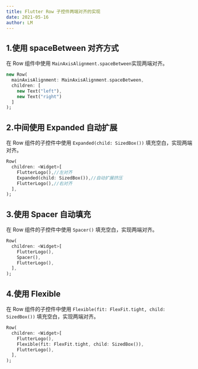```yaml
---
title: Flutter Row 子控件两端对齐的实现
date: 2021-05-16
author: LM
---
```


## 1.使用 spaceBetween 对齐方式

在 Row 组件中使用 `MainAxisAlignment.spaceBetween`实现两端对齐。

```dart
new Row(
  mainAxisAlignment: MainAxisAlignment.spaceBetween,
  children: [
    new Text("left"),
    new Text("right")
  ]
);
```

## 2.中间使用 Expanded 自动扩展

在 Row 组件的子控件中使用 `Expanded(child: SizedBox())` 填充空白，实现两端对齐。

```dart
Row(
  children: <Widget>[
    FlutterLogo(),//左对齐
    Expanded(child: SizedBox()),//自动扩展挤压
    FlutterLogo(),//右对齐
  ],
);
```

## 3.使用 Spacer 自动填充

在 Row 组件的子控件中使用 `Spacer()` 填充空白，实现两端对齐。

```dart
Row(
  children: <Widget>[
    FlutterLogo(),
    Spacer(),
    FlutterLogo(),
  ],
);
```

## 4.使用 Flexible

在 Row 组件的子控件中使用 `Flexible(fit: FlexFit.tight, child: SizedBox())` 填充空白，实现两端对齐。

```dart
Row(
  children: <Widget>[
    FlutterLogo(),
    Flexible(fit: FlexFit.tight, child: SizedBox()),
    FlutterLogo(),
  ],
);
```

